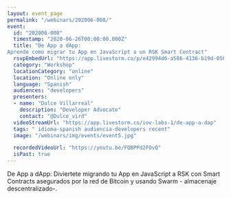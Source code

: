 ```yaml
---
layout: event_page
permalink: "/webinars/202006-008/"
event:
  id: "202006-008"
  timestamp: "2020-06-26T00:00:00.000Z"
  title: "De App a dApp:
Aprende como migrar tu App en JavaScript a un RSK Smart Contract"
  rsvpEmbedUrl: "https://app.livestorm.co/p/e42994d6-a586-4136-b19d-056010079403/form"
  category: "Workshop"
  locationCategory: "online"
  location: "Online only"
  language: "Spanish"
  audiences: "developers"
  presenters:
  - name: "Dulce Villarreal"
    description: "Developer Advocate"
    contact: "@Dulce_vird"
  videoStreamUrl: "https://app.livestorm.co/iov-labs-1/de-app-a-dap"
  tags: " idioma-spanish audiencia-developers recent"
  image: "/webinars/img/events/event5.jpg"

  recordedVideoUrl: "https://youtu.be/FQBPPd2FOvQ"
  isPast: true
---
```



De App a dApp:
Diviertete migrando tu App en JavaScript a RSK con Smart Contracts asegurados por la red de Bitcoin y usando Swarm - almacenaje descentralizado-. 

